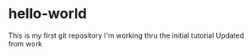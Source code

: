 # hello-world
This is my first git repository
I'm working thru the initial tutorial
Updated from work

